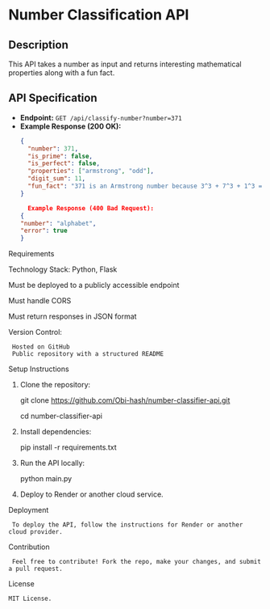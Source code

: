 # Number Classification API

## Description  
This API takes a number as input and returns interesting mathematical properties along with a fun fact.  

## API Specification  
- **Endpoint:** `GET /api/classify-number?number=371`
- **Example Response (200 OK):**  
  ```json
  {
    "number": 371,
    "is_prime": false,
    "is_perfect": false,
    "properties": ["armstrong", "odd"],
    "digit_sum": 11,
    "fun_fact": "371 is an Armstrong number because 3^3 + 7^3 + 1^3 = 371"
  }

    Example Response (400 Bad Request):
  {
  "number": "alphabet",
  "error": true
  }

Requirements

  Technology Stack: Python, Flask

  Must be deployed to a publicly accessible endpoint

  Must handle CORS

  Must return responses in JSON format

  Version Control:
  
     Hosted on GitHub
     Public repository with a structured README

Setup Instructions

  1. Clone the repository:

       git clone https://github.com/Obi-hash/number-classifier-api.git
      
       cd number-classifier-api

  2. Install dependencies:

       pip install -r requirements.txt

  3. Run the API locally:

       python main.py

  4. Deploy to Render or another cloud service.

  Deployment

     To deploy the API, follow the instructions for Render or another cloud provider.

  Contribution

     Feel free to contribute! Fork the repo, make your changes, and submit a pull request.

  License
 
    MIT License.
  


